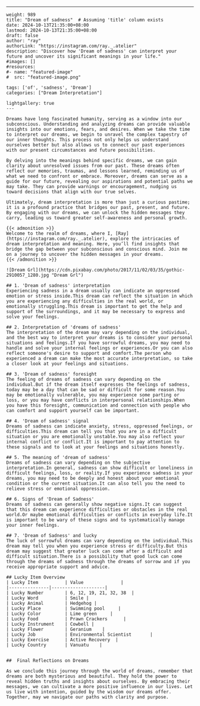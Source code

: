 ---
    weight: 989
    title: "Dream of sadness"  # Assuming 'title' column exists
    date: 2024-10-13T21:35:00+08:00
    lastmod: 2024-10-13T21:35:00+08:00
    draft: false
    author: "ray"
    authorLink: "https://instagram.com/ray._.atelier"
    description: "Discover how 'Dream of sadness' can interpret your future and uncover its significant meanings in your life."
    #images: []
    #resources:
    #- name: "featured-image"
    #  src: "featured-image.png"
    
    tags: ['of', 'sadness', 'Dream']
    categories: ["Dream Interpretation"]
    
    lightgallery: true
    ---
    
    Dreams have long fascinated humanity, serving as a window into our subconscious. Understanding and analyzing dreams can provide valuable insights into our emotions, fears, and desires. When we take the time to interpret our dreams, we begin to unravel the complex tapestry of our inner thoughts. This process not only helps us understand ourselves better but also allows us to connect our past experiences with our present circumstances and future possibilities.
    
    By delving into the meanings behind specific dreams, we can gain clarity about unresolved issues from our past. These dreams often reflect our memories, traumas, and lessons learned, reminding us of what we need to confront or embrace. Moreover, dreams can serve as a guide for our future, revealing our aspirations and potential paths we may take. They can provide warnings or encouragement, nudging us toward decisions that align with our true selves.
    
    Ultimately, dream interpretation is more than just a curious pastime; it is a profound practice that bridges our past, present, and future. By engaging with our dreams, we can unlock the hidden messages they carry, leading us toward greater self-awareness and personal growth.
    
    {{< admonition >}}
    Welcome to the realm of dreams, where I, [Ray](https://instagram.com/ray._.atelier), explore the intricacies of dream interpretation and meaning. Here, you’ll find insights that bridge the gap between your subconscious and conscious mind. Join me on a journey to uncover the hidden messages in your dreams.
    {{< /admonition >}}
    
    ![Dream Grl](https://cdn.pixabay.com/photo/2017/11/02/03/35/gothic-2910057_1280.jpg "Dream Grl")
    
    ## 1. 'Dream of sadness' interpretation
    Experiencing sadness in a dream usually can indicate an oppressed emotion or stress inside.This dream can reflect the situation in which you are experiencing any difficulties in the real world, or emotionally struggling.This dream is important to get the help and support of the surroundings, and it may be necessary to express and solve your feelings.
    
    ## 2. Interpretation of 'dreams of sadness'
    The interpretation of the dream may vary depending on the individual, and the best way to interpret your dreams is to consider your personal situations and feelings.If you have sorrowful dreams, you may need to handle and solve your internal feelings or experiences.Or you can also reflect someone's desire to support and comfort.The person who experienced a dream can make the most accurate interpretation, so take a closer look at your feelings and situations.
    
    ## 3. 'Dream of sadness' foresight
    The feeling of dreams of sadness can vary depending on the individual.But if the dream itself expresses the feelings of sadness, today may be a day that can be sad or difficult for some reason.You may be emotionally vulnerable, you may experience some parting or loss, or you may have conflicts in interpersonal relationships.When you have this foresight, communication and connection with people who can comfort and support yourself can be important.
    
    ## 4. 'Dream of sadness' signal
    Dreams of sadness can indicate anxiety, stress, oppressed feelings, or difficulties.This dream can tell you that you are in a difficult situation or you are emotionally unstable.You may also reflect your internal conflict or conflict.It is important to pay attention to these signals and to look at your feelings and situations honestly.
    
    ## 5. The meaning of 'dream of sadness'
    Dreams of sadness can vary depending on the subjective interpretation.In general, sadness can show difficult or loneliness in difficult feelings, loss, or reality.If you experience sadness in your dreams, you may need to be deeply and honest about your emotional condition or the current situation.It can also tell you the need to relieve stress or emotional oppression.
    
    ## 6. Signs of 'Dream of Sadness'
    Dreams of sadness can generally show negative signs.It can suggest that this dream can experience difficulties or obstacles in the real world.Or maybe emotional difficulties or conflicts in everyday life.It is important to be wary of these signs and to systematically manage your inner feelings.
    
    ## 7. 'Dream of Sadness' and lucky
    The luck of sorrowful dreams can vary depending on the individual.This dream may tell you when you experience stress or difficulty.But this dream may suggest that greater luck can come after a difficult and difficult situation.There is a possibility that good luck can come through the dreams of sadness through the dreams of sorrow and if you receive appropriate support and advice.
    
    ## Lucky Item Overview
    | Lucky Item          | Value              |
    |---------------|--------------------|
    | Lucky Number        | 6, 12, 19, 21, 32, 38  |
    | Lucky Word          | Smile |
    | Lucky Animal        | Hedgehog |
    | Lucky Place         | Swimming pool     |
    | Lucky Color         | Lime green     |
    | Lucky Food          | Prawn Crackers      |
    | Lucky Instrument    | Cowbell |
    | Lucky Flower        | Geranium    |
    | Lucky Job           | Environmental Scientist       |
    | Lucky Exercise      | Active Recovery  |
    | Lucky Country       | Vanuatu    |
    
    
    ##  Final Reflections on Dreams
    
    As we conclude this journey through the world of dreams, remember that dreams are both mysterious and beautiful. They hold the power to reveal hidden truths and insights about ourselves. By embracing their messages, we can cultivate a more positive influence in our lives. Let us live with intention, guided by the wisdom our dreams offer. Together, may we navigate our paths with clarity and purpose.
    